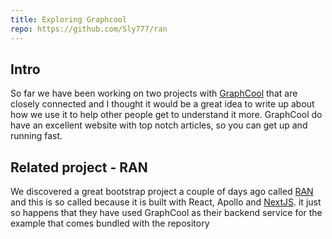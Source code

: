 ```yaml
---
title: Exploring Graphcool 
repo: https://github.com/Sly777/ran
---
```


## Intro
So far we have been working on two projects with [GraphCool](https://graph.cool) that are closely connected and I thought it would be a great idea to write up about how we use it to help other people get to understand it more. GraphCool do have an excellent website with top notch articles, so you can get up and running fast. 

## Related project - RAN

We discovered a great bootstrap project a couple of days ago called [RAN](/exploring/RAN) and this is so called because it is built with React, Apollo and [NextJS](/exploring/next). it just so happens that they have used GraphCool as their backend service for the example that comes bundled with the repository